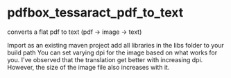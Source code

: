 # pdfbox_tessaract_pdf_to_text
converts a flat pdf to text (pdf -> image -> text)

Import as an existing maven project
add all libraries in the libs folder to your build path
You can set varying dpi for the image based on what works for you. I've observed that the translation get better with increasing dpi. However, the size of the image file also increases with it.
